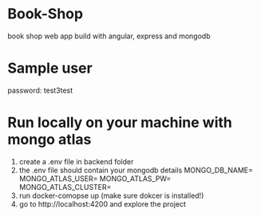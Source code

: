 # Book-Shop
book shop web app build with angular, express and mongodb

# Sample user

password: test3test

# Run locally on your machine with mongo atlas
1. create a .env file in backend folder
2. the .env file should contain your mongodb details
  MONGO_DB_NAME=<dbname>
  MONGO_ATLAS_USER=<mongouser> 
  MONGO_ATLAS_PW=<userpassword>
  MONGO_ATLAS_CLUSTER=<clustername>
3. run docker-comopse up (make sure dokcer is installed!)
4. go to http://localhost:4200 and explore the project
